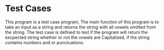 # Test Cases
This program is a test case program, The main function of this program is to take an input as a string and returns the string with all vowels omitted from  the string. The test case is defined to test if the program will return the excpected string whether or not the vowels are Capitalized, if the string contains numbers and or punctuations.